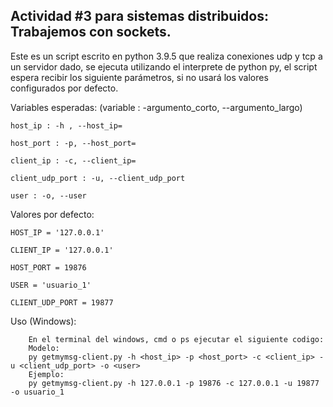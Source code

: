 ## **Actividad #3 para sistemas distribuidos: Trabajemos con sockets.**

Este es un script escrito en python 3.9.5 que realiza conexiones udp y tcp a un servidor dado, se ejecuta utilizando el
interprete de python py, el script espera recibir los siguiente parámetros, si no usará los valores configurados por
defecto.

Variables esperadas: (variable : -argumento_corto, --argumento_largo)

`host_ip : -h , --host_ip=`

`host_port : -p, --host_port=`

`client_ip : -c, --client_ip=`

`client_udp_port : -u, --client_udp_port`

`user : -o, --user`


Valores por defecto:

`HOST_IP = '127.0.0.1'`

`CLIENT_IP = '127.0.0.1'`

`HOST_PORT = 19876`

`USER = 'usuario_1'`

`CLIENT_UDP_PORT = 19877`

Uso (Windows):
```
    En el terminal del windows, cmd o ps ejecutar el siguiente codigo:
    Modelo:
    py getmymsg-client.py -h <host_ip> -p <host_port> -c <client_ip> -u <client_udp_port> -o <user>
    Ejemplo:
    py getmymsg-client.py -h 127.0.0.1 -p 19876 -c 127.0.0.1 -u 19877 -o usuario_1 
```

